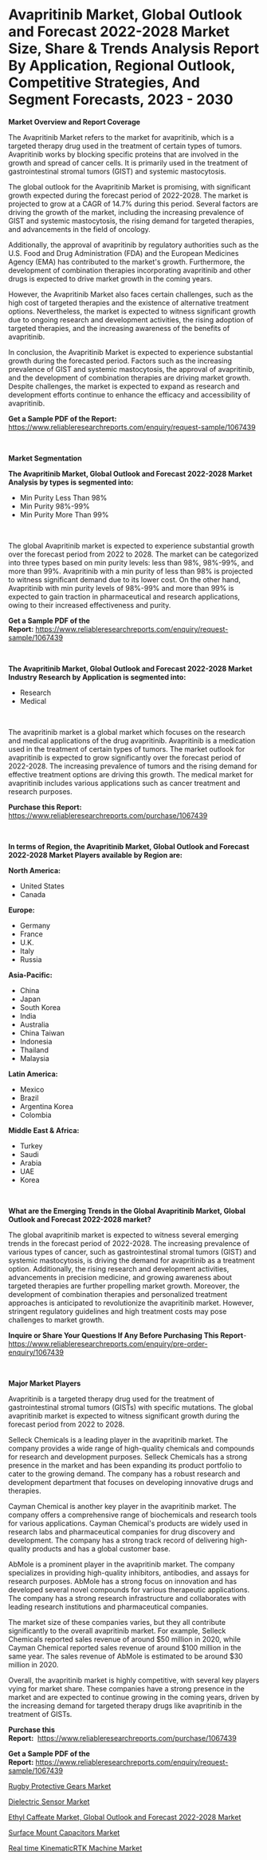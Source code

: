 <p><h1>Avapritinib Market, Global Outlook and Forecast 2022-2028 Market Size, Share & Trends Analysis Report By Application, Regional Outlook, Competitive Strategies, And Segment Forecasts, 2023 - 2030</h1></p><p><strong>Market Overview and Report Coverage</strong></p>
<p><p>The Avapritinib Market refers to the market for avapritinib, which is a targeted therapy drug used in the treatment of certain types of tumors. Avapritinib works by blocking specific proteins that are involved in the growth and spread of cancer cells. It is primarily used in the treatment of gastrointestinal stromal tumors (GIST) and systemic mastocytosis.</p><p>The global outlook for the Avapritinib Market is promising, with significant growth expected during the forecast period of 2022-2028. The market is projected to grow at a CAGR of 14.7% during this period. Several factors are driving the growth of the market, including the increasing prevalence of GIST and systemic mastocytosis, the rising demand for targeted therapies, and advancements in the field of oncology.</p><p>Additionally, the approval of avapritinib by regulatory authorities such as the U.S. Food and Drug Administration (FDA) and the European Medicines Agency (EMA) has contributed to the market's growth. Furthermore, the development of combination therapies incorporating avapritinib and other drugs is expected to drive market growth in the coming years.</p><p>However, the Avapritinib Market also faces certain challenges, such as the high cost of targeted therapies and the existence of alternative treatment options. Nevertheless, the market is expected to witness significant growth due to ongoing research and development activities, the rising adoption of targeted therapies, and the increasing awareness of the benefits of avapritinib.</p><p>In conclusion, the Avapritinib Market is expected to experience substantial growth during the forecasted period. Factors such as the increasing prevalence of GIST and systemic mastocytosis, the approval of avapritinib, and the development of combination therapies are driving market growth. Despite challenges, the market is expected to expand as research and development efforts continue to enhance the efficacy and accessibility of avapritinib.</p></p>
<p><strong>Get a Sample PDF of the Report:</strong> <a href="https://www.reliableresearchreports.com/enquiry/request-sample/1067439">https://www.reliableresearchreports.com/enquiry/request-sample/1067439</a></p>
<p>&nbsp;</p>
<p><strong>Market Segmentation</strong></p>
<p><strong>The Avapritinib Market, Global Outlook and Forecast 2022-2028 Market Analysis by types is segmented into:</strong></p>
<p><ul><li>Min Purity Less Than 98%</li><li>Min Purity 98%-99%</li><li>Min Purity More Than 99%</li></ul></p>
<p>&nbsp;</p>
<p><p>The global Avapritinib market is expected to experience substantial growth over the forecast period from 2022 to 2028. The market can be categorized into three types based on min purity levels: less than 98%, 98%-99%, and more than 99%. Avapritinib with a min purity of less than 98% is projected to witness significant demand due to its lower cost. On the other hand, Avapritinib with min purity levels of 98%-99% and more than 99% is expected to gain traction in pharmaceutical and research applications, owing to their increased effectiveness and purity.</p></p>
<p><strong>Get a Sample PDF of the Report:</strong>&nbsp;<a href="https://www.reliableresearchreports.com/enquiry/request-sample/1067439">https://www.reliableresearchreports.com/enquiry/request-sample/1067439</a></p>
<p>&nbsp;</p>
<p><strong>The Avapritinib Market, Global Outlook and Forecast 2022-2028 Market Industry Research by Application is segmented into:</strong></p>
<p><ul><li>Research</li><li>Medical</li></ul></p>
<p>&nbsp;</p>
<p><p>The avapritinib market is a global market which focuses on the research and medical applications of the drug avapritinib. Avapritinib is a medication used in the treatment of certain types of tumors. The market outlook for avapritinib is expected to grow significantly over the forecast period of 2022-2028. The increasing prevalence of tumors and the rising demand for effective treatment options are driving this growth. The medical market for avapritinib includes various applications such as cancer treatment and research purposes.</p></p>
<p><strong>Purchase this Report:</strong>&nbsp; <a href="https://www.reliableresearchreports.com/purchase/1067439">https://www.reliableresearchreports.com/purchase/1067439</a></p>
<p>&nbsp;</p>
<p><strong>In terms of Region, the Avapritinib Market, Global Outlook and Forecast 2022-2028 Market Players available by Region are:</strong></p>
<p>
    <p> <strong> North America: </strong>
        <ul>
            <li>United States</li>
            <li>Canada</li>
        </ul>
        </p> 
    <p> <strong> Europe: </strong>
        <ul>
            <li>Germany</li>
            <li>France</li>
            <li>U.K.</li>
            <li>Italy</li>
            <li>Russia</li>
        </ul>
        </p> 
    <p> <strong> Asia-Pacific: </strong>
        <ul>
            <li>China</li>
            <li>Japan</li>
            <li>South Korea</li>
            <li>India</li>
            <li>Australia</li>
            <li>China Taiwan</li>
            <li>Indonesia</li>
            <li>Thailand</li>
            <li>Malaysia</li>
        </ul>
        </p> 
    <p> <strong> Latin America: </strong>
        <ul>
            <li>Mexico</li>
            <li>Brazil</li>
            <li>Argentina Korea</li>
            <li>Colombia</li>
        </ul>
        </p> 
    <p> <strong> Middle East & Africa: </strong>
        <ul>
            <li>Turkey</li>
            <li>Saudi</li>
            <li>Arabia</li>
            <li>UAE</li>
            <li>Korea</li>
        </ul>
    </p>
    </p>
<p>&nbsp;</p>
<p><strong>What are the Emerging Trends in the Global Avapritinib Market, Global Outlook and Forecast 2022-2028 market?</strong></p>
<p><p>The global avapritinib market is expected to witness several emerging trends in the forecast period of 2022-2028. The increasing prevalence of various types of cancer, such as gastrointestinal stromal tumors (GIST) and systemic mastocytosis, is driving the demand for avapritinib as a treatment option. Additionally, the rising research and development activities, advancements in precision medicine, and growing awareness about targeted therapies are further propelling market growth. Moreover, the development of combination therapies and personalized treatment approaches is anticipated to revolutionize the avapritinib market. However, stringent regulatory guidelines and high treatment costs may pose challenges to market growth.</p></p>
<p><strong>Inquire or Share Your Questions If Any Before Purchasing This Report</strong>- <a href="https://www.reliableresearchreports.com/enquiry/pre-order-enquiry/1067439">https://www.reliableresearchreports.com/enquiry/pre-order-enquiry/1067439</a></p>
<p>&nbsp;</p>
<p><strong>Major Market Players</strong></p>
<p><p>Avapritinib is a targeted therapy drug used for the treatment of gastrointestinal stromal tumors (GISTs) with specific mutations. The global avapritinib market is expected to witness significant growth during the forecast period from 2022 to 2028. </p><p>Selleck Chemicals is a leading player in the avapritinib market. The company provides a wide range of high-quality chemicals and compounds for research and development purposes. Selleck Chemicals has a strong presence in the market and has been expanding its product portfolio to cater to the growing demand. The company has a robust research and development department that focuses on developing innovative drugs and therapies.</p><p>Cayman Chemical is another key player in the avapritinib market. The company offers a comprehensive range of biochemicals and research tools for various applications. Cayman Chemical's products are widely used in research labs and pharmaceutical companies for drug discovery and development. The company has a strong track record of delivering high-quality products and has a global customer base.</p><p>AbMole is a prominent player in the avapritinib market. The company specializes in providing high-quality inhibitors, antibodies, and assays for research purposes. AbMole has a strong focus on innovation and has developed several novel compounds for various therapeutic applications. The company has a strong research infrastructure and collaborates with leading research institutions and pharmaceutical companies.</p><p>The market size of these companies varies, but they all contribute significantly to the overall avapritinib market. For example, Selleck Chemicals reported sales revenue of around $50 million in 2020, while Cayman Chemical reported sales revenue of around $100 million in the same year. The sales revenue of AbMole is estimated to be around $30 million in 2020.</p><p>Overall, the avapritinib market is highly competitive, with several key players vying for market share. These companies have a strong presence in the market and are expected to continue growing in the coming years, driven by the increasing demand for targeted therapy drugs like avapritinib in the treatment of GISTs.</p></p>
<p><strong>Purchase this Report:</strong>&nbsp;&nbsp;<a href="https://www.reliableresearchreports.com/purchase/1067439">https://www.reliableresearchreports.com/purchase/1067439</a></p>
<p></p>
<p><strong>Get a Sample PDF of the Report:</strong>&nbsp;<a href="https://www.reliableresearchreports.com/enquiry/request-sample/1067439">https://www.reliableresearchreports.com/enquiry/request-sample/1067439</a></p>
<p><p><a href="https://medium.com/@fitanstorm7845/rugby-protective-gears-market-size-growth-forecast-2023-2030-db85157af2a5">Rugby Protective Gears Market</a></p><p><a href="https://www.reportprime.com/dielectric-sensor-r5553">Dielectric Sensor Market</a></p><p><a href="https://github.com/RoccoManning/Market-Research-Report-List-1/blob/main/ethyl-caffeate-market-global-outlook-and-forecast-2022-2028-market.md">Ethyl Caffeate Market, Global Outlook and Forecast 2022-2028 Market</a></p><p><a href="https://www.linkedin.com/pulse/decoding-surface-mount-capacitors-market-deep-dive-latest-0jebe/">Surface Mount Capacitors Market</a></p><p><a href="https://www.reportprime.com/real-time-kinematicrtk-machine-r5556">Real time KinematicRTK Machine Market</a></p></p>